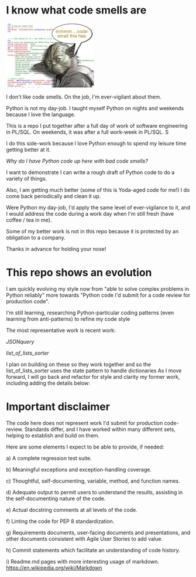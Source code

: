 # I know what code smells are

![Yoda doesn't like code smells](https://github.com/ErikPohl-Lot49-Projects/Erik-Pohl-Repo/blob/master/media/code_smell.jpg)

I don't like code smells.  On the job, I'm ever-vigilant about them.

Python is not my day-job.  I taught myself Python on nights and weekends because I love the language.

This is a repo I put together after a full day of work of software engineering in PL/SQL.  On weekends, it was after a full work-week in PL/SQL.  S

I do this side-work because I love Python enough to spend my leisure time getting better at it.  

_Why do I have Python code up here with bad code smells?_

I want to demonstrate I can write a rough draft of Python code to do a variety of things.

Also, I am getting much better (some of this is Yoda-aged code for me!)  I do come back periodically and clean it up.

Were Python my day-job, I'd apply the same level of ever-vigilance to it, and I would address the code during a work day when I'm still fresh (have coffee / tea in me).

Some of my better work is not in this repo because it is protected by an obligation to a company.

Thanks in advance for holding your nose!

# This repo shows an evolution

I am quickly evolving my style now from "able to solve complex problems in Python reliably" more towards "Python code I'd submit for a code review for production code".

I'm still learning, researching Python-particular coding patterns (even learning from anti-patterns) to refine my code style

The most representative work is recent work:

_JSONquery_

_list_of_lists_sorter_

I plan on building on these so they work together and so the list_of_lists_sorter uses the state pattern to handle dictionaries
As I move forward, I will go back and refactor for style and clarity my former work, including adding the details below:

# Important disclaimer

The code here does not represent work I'd submit for production code-review.  Standards differ, and I have worked within many different
sets, helping to establish and build on them.

Here are some elements I expect to be able to provide, if needed:

a) A complete regression test suite.

b) Meaningful exceptions and exception-handling coverage.

c) Thoughtful, self-documenting, variable, method, and function names.

d) Adequate output to permit users to understand the results, assisting in the self-documenting nature of the code.

e) Actual docstring comments at all levels of the code.

f) Linting the code for PEP 8 standardization.

g) Requirements documents, user-facing documents and presentations, and other documents consistent with Agile User Stories to add value.

h) Commit statements which facilitate an understanding of code history.

i) Readme.md pages with more interesting usage of markdown.  https://en.wikipedia.org/wiki/Markdown
